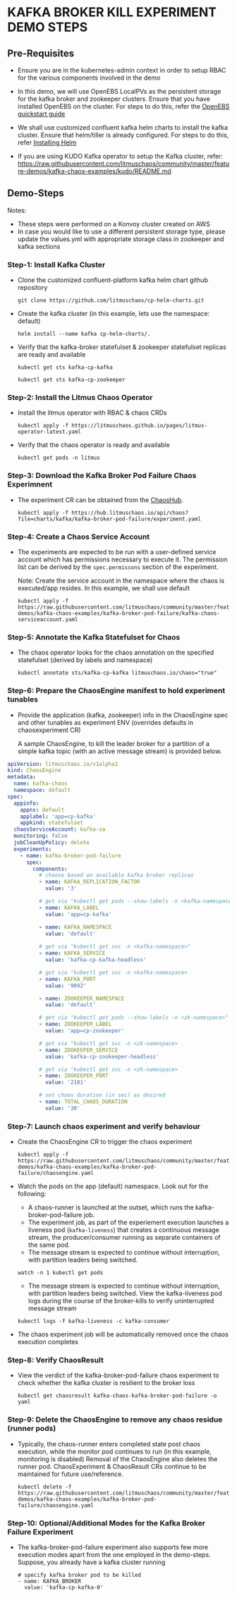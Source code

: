 # KAFKA BROKER KILL EXPERIMENT DEMO STEPS

## Pre-Requisites

- Ensure you are in the kubernetes-admin context in order to setup RBAC for the various components involved in the demo
- In this demo, we will use OpenEBS LocalPVs as the persistent storage for the kafka broker and zookeeper clusters. 
  Ensure that you have installed OpenEBS on the cluster. For steps to do this, refer the [OpenEBS quickstart guide](https://docs.openebs.io/docs/next/quickstart.html)
- We shall use customized confluent kafka helm charts to install the kafka cluster. Ensure that helm/tiller is already configured. For steps to do this, refer [Installing Helm](https://helm.sh/docs/intro/install/)

- If you are using KUDO Kafka operator to setup the Kafka cluster, refer: https://raw.githubusercontent.com/litmuschaos/community/master/feature-demos/kafka-chaos-examples/kudo/README.md

## Demo-Steps

Notes: 
 - These steps were performed on a Konvoy cluster created on AWS
 - In case you would like to use a different persistent storage type, please update the values.yml with appropriate storage class in zookeeper and kafka sections

### Step-1: Install Kafka Cluster 

- Clone the customized confluent-platform kafka helm chart github repository

  ```
  git clone https://github.com/litmuschaos/cp-helm-charts.git
  ```

- Create the kafka cluster (in this example, lets use the namespace: default) 

  ```
  helm install --name kafka cp-helm-charts/.
  ```

- Verify that the kafka-broker statefulset & zookeeper statefulset replicas are ready and available

  ```
  kubectl get sts kafka-cp-kafka
  ```

  ```
  kubectl get sts kafka-cp-zookeeper
  ```

### Step-2: Install the  Litmus Chaos Operator 

- Install the litmus operator with RBAC & chaos CRDs

  ```
  kubectl apply -f https://litmuschaos.github.io/pages/litmus-operator-latest.yaml
  ```

- Verify that the chaos operator is ready and available 

  ```
  kubectl get pods -n litmus 
  ```

### Step-3: Download the Kafka Broker Pod Failure Chaos Experimnent  

- The experiment CR can be obtained from the [ChaosHub](https://hub.litmuschaos.io/). 

  ```
  kubectl apply -f https://hub.litmuschaos.io/api/chaos?file=charts/kafka/kafka-broker-pod-failure/experiment.yaml
  ```

### Step-4: Create a Chaos Service Account 

- The experiments are expected to be run with a user-defined service account which has permissions necessary to execute it. 
  The permission list can be derived by the `spec.permissons` section of the experiment. 

  Note: Create the service account in the namespace where the chaos is executed/app resides. In this example, we shall use default

  ```
  kubectl apply -f https://raw.githubusercontent.com/litmuschaos/community/master/feature-demos/kafka-chaos-examples/kafka-broker-pod-failure/kafka-chaos-serviceaccount.yaml   
  ```

### Step-5: Annotate the Kafka Statefulset for Chaos

- The chaos operator looks for the chaos annotation on the specified statefulset (derived by labels and namespace)

  ```
  kubectl annotate sts/kafka-cp-kafka litmuschaos.io/chaos="true" 
  
  ```

### Step-6: Prepare the ChaosEngine manifest to hold experiment tunables

- Provide the application (kafka, zookeeper) info in the ChaosEngine spec and other tunables as experiment ENV (overrides defaults in chaosexperiment CR)

  A sample ChaosEngine, to kill the leader broker for a partition of a simple kafka topic (with an active message stream) is provided below. 

```yaml
apiVersion: litmuschaos.io/v1alpha1
kind: ChaosEngine
metadata:
  name: kafka-chaos
  namespace: default
spec:
  appinfo: 
    appns: default
    applabel: 'app=cp-kafka'
    appkind: statefulset
  chaosServiceAccount: kafka-sa
  monitoring: false
  jobCleanUpPolicy: delete
  experiments:
    - name: kafka-broker-pod-failure
      spec:
        components:  
          # choose based on available kafka broker replicas           
          - name: KAFKA_REPLICATION_FACTOR
            value: '3'

          # get via "kubectl get pods --show-labels -n <kafka-namespace>"
          - name: KAFKA_LABEL
            value: 'app=cp-kafka'

          - name: KAFKA_NAMESPACE
            value: 'default'
     
          # get via "kubectl get svc -n <kafka-namespace>" 
          - name: KAFKA_SERVICE
            value: 'kafka-cp-kafka-headless'

          # get via "kubectl get svc -n <kafka-namespace>  
          - name: KAFKA_PORT
            value: '9092'

          - name: ZOOKEEPER_NAMESPACE
            value: 'default'

          # get via "kubectl get pods --show-labels -n <zk-namespace>"
          - name: ZOOKEEPER_LABEL
            value: 'app=cp-zookeeper'

          # get via "kubectl get svc -n <zk-namespace>  
          - name: ZOOKEEPER_SERVICE
            value: 'kafka-cp-zookeeper-headless'

          # get via "kubectl get svc -n <zk-namespace>  
          - name: ZOOKEEPER_PORT
            value: '2181'

          # set chaos duration (in sec) as desired
          - name: TOTAL_CHAOS_DURATION
            value: '30'
``` 

### Step-7: Launch chaos experiment and verify behaviour

- Create the ChaosEngine CR to trigger the chaos experiment

  ```
  kubectl apply -f https://raw.githubusercontent.com/litmuschaos/community/master/feature-demos/kafka-chaos-examples/kafka-broker-pod-failure/chaosengine.yaml
  ```

- Watch the pods on the app (default) namespace. Look out for the following:

  - A chaos-runner is launched at the outset, which runs the kafka-broker-pod-failure job. 
  - The experiment job, as part of the experiement execution launches a liveness pod (`kafka-liveness`) that creates a continuous message stream, 
    the producer/consumer running as separate containers of the same pod. 
  - The message stream is expected to continue without interruption, with partition leaders being switched.

  ```
  watch -n 1 kubectl get pods
  ```

  - The message stream is expected to continue without interruption, with partition leaders being switched. View the kafka-liveness pod logs 
    during the course of the broker-kills to verify uninterrupted message stream

  ```
  kubectl logs -f kafka-liveness -c kafka-consumer
  ```

- The chaos experiment job will be automatically removed once the chaos execution completes


### Step-8: Verify ChaosResult 

- View the verdict of the kafka-broker-pod-failure chaos experiment to check whether the kafka cluster is resilient to the broker loss

  ```
  kubectl get chaosresult kafka-chaos-kafka-broker-pod-failure -o yaml
  ```

### Step-9: Delete the ChaosEngine to remove any chaos residue (runner pods)

- Typically, the chaos-runner enters completed state post chaos execution, while the monitor pod continues to run (in this example, monitoring is disabled)
  Removal of the ChaosEngine also deletes the runner pod. ChaosExperiment & ChaosResult CRs continue to be maintained for future use/reference.


  ```
  kubectl delete -f https://raw.githubusercontent.com/litmuschaos/community/master/feature-demos/kafka-chaos-examples/kafka-broker-pod-failure/chaosengine.yaml
  ```

### Step-10: Optional/Additional Modes for the Kafka Broker Failure Experiment

- The kafka-broker-pod-failure experiment also supports few more execution modes apart from the one employed in the demo-steps. Suppose, you already have a kafka
  cluster running 

  ```
  # specify kafka broker pod to be killed
  - name: KAFKA_BROKER
    value: 'kafka-cp-kafka-0'
  ```
